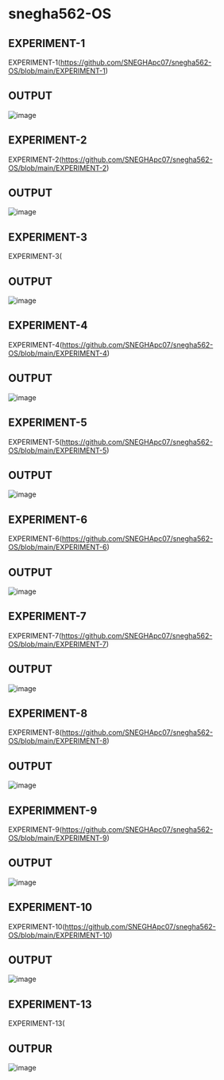 # snegha562-OS
## EXPERIMENT-1
EXPERIMENT-1(https://github.com/SNEGHApc07/snegha562-OS/blob/main/EXPERIMENT-1)
## OUTPUT

![image](https://user-images.githubusercontent.com/112924718/192270157-cd264002-d5da-4734-8373-26b4ff7d5367.png)

## EXPERIMENT-2
EXPERIMENT-2(https://github.com/SNEGHApc07/snegha562-OS/blob/main/EXPERIMENT-2)
## OUTPUT

![image](https://user-images.githubusercontent.com/112924718/192270258-baf2edf4-eb1e-42e1-8f43-288a7644f3bd.png)

## EXPERIMENT-3
EXPERIMENT-3(
## OUTPUT

![image](https://user-images.githubusercontent.com/112924718/192272506-7edb4659-5935-4626-a795-64075297dc08.png)

## EXPERIMENT-4
EXPERIMENT-4(https://github.com/SNEGHApc07/snegha562-OS/blob/main/EXPERIMENT-4)
## OUTPUT

![image](https://user-images.githubusercontent.com/112924718/192316089-b9f87ede-4499-4473-a1f0-6601b98f316f.png)

## EXPERIMENT-5
EXPERIMENT-5(https://github.com/SNEGHApc07/snegha562-OS/blob/main/EXPERIMENT-5)
## OUTPUT

![image](https://user-images.githubusercontent.com/112924718/192316333-17329b23-05d9-410e-98c4-be40cc9f86c0.png)

## EXPERIMENT-6
EXPERIMENT-6(https://github.com/SNEGHApc07/snegha562-OS/blob/main/EXPERIMENT-6)
## OUTPUT

![image](https://user-images.githubusercontent.com/112924718/192316494-9a737d1b-017d-457e-8b14-31916ed1978c.png)

## EXPERIMENT-7
EXPERIMENT-7(https://github.com/SNEGHApc07/snegha562-OS/blob/main/EXPERIMENT-7)
## OUTPUT

![image](https://user-images.githubusercontent.com/112924718/192316625-4aa77b89-bf18-42b7-8da4-70ea8fef88ea.png)

## EXPERIMENT-8
EXPERIMENT-8(https://github.com/SNEGHApc07/snegha562-OS/blob/main/EXPERIMENT-8)
## OUTPUT

![image](https://user-images.githubusercontent.com/112924718/192316891-3a54c902-b1b2-4e6f-ab5b-b0dd1d8bd359.png)


## EXPERIMMENT-9
EXPERIMENT-9(https://github.com/SNEGHApc07/snegha562-OS/blob/main/EXPERIMENT-9)
## OUTPUT

![image](https://user-images.githubusercontent.com/112924718/192317029-343c2af3-03a4-464b-b8c9-0c680d39a9b5.png)


## EXPERIMENT-10
EXPERIMENT-10(https://github.com/SNEGHApc07/snegha562-OS/blob/main/EXPERIMENT-10)
## OUTPUT

![image](https://user-images.githubusercontent.com/112924718/192317364-96969482-e538-4fab-bd1b-32ec09b5c860.png)


## EXPERIMENT-13
EXPERIMENT-13(
## OUTPUR

![image](https://user-images.githubusercontent.com/112924718/192424632-e3a63fe5-94e8-4cd0-956f-4139bda60ecb.png)




